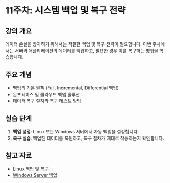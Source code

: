 # 11주차: 시스템 백업 및 복구 전략

## 강의 개요
데이터 손실을 방지하기 위해서는 적절한 백업 및 복구 전략이 필요합니다. 이번 주차에서는 서버와 애플리케이션의 데이터를 백업하고, 필요한 경우 이를 복구하는 방법을 학습합니다.

## 주요 개념
- 백업의 기본 원칙 (Full, Incremental, Differential 백업)
- 온프레미스 및 클라우드 백업 솔루션
- 데이터 복구 절차와 복구 테스트 방법

## 실습 단계
1. **백업 설정**: Linux 또는 Windows 서버에서 자동 백업을 설정합니다.
2. **복구 실습**: 백업된 데이터를 복원하고, 복구 절차가 제대로 작동하는지 확인합니다.

## 참고 자료
- [Linux 백업 및 복구](https://www.cyberciti.biz/faq/linux-backup-and-restore-software/)
- [Windows Server 백업](https://docs.microsoft.com/en-us/windows-server/administration/windows-server-backup/)
